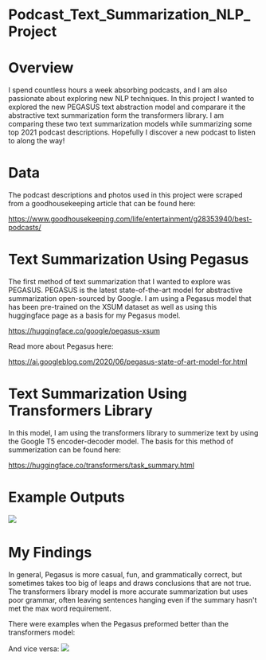# Podcast_Text_Summarization_NLP_Project

# Overview
I spend countless hours a week absorbing podcasts, and I am also passionate about exploring new NLP techniques. In this project I wanted to explored the new PEGASUS text abstraction model and comparare it the abstractive text summarization form the transformers library. I am comparing these two text summarization models while summarizing some top 2021 podcast descriptions. Hopefully I discover a new podcast to listen to along the way!

# Data
The podcast descriptions and photos used in this project were scraped from a goodhousekeeping article that can be found here:

https://www.goodhousekeeping.com/life/entertainment/g28353940/best-podcasts/

# Text Summarization Using Pegasus
The first method of text summarization that I wanted to explore was PEGASUS. PEGASUS is the latest state-of-the-art model for abstractive summarization open-sourced by Google. I am using a Pegasus model that has been pre-trained on the XSUM dataset as well as using this huggingface page as a basis for my Pegasus model.

https://huggingface.co/google/pegasus-xsum

Read more about Pegasus here: 

https://ai.googleblog.com/2020/06/pegasus-state-of-art-model-for.html


# Text Summarization Using Transformers Library
In this model, I am using the transformers library to summerize text by using the Google T5 encoder-decoder model. 
The basis for this method of summerization can be found here:

https://huggingface.co/transformers/task_summary.html

# Example Outputs
![](https://github.com/savyrosea/Podcast_Text_Summarization_NLP_Project/blob/main/images/99Invisible.PNG)
![]()

# My Findings
In general, Pegasus is more casual, fun, and grammatically correct, but sometimes takes too big of leaps and draws conclusions that are not true. 
The transformers library model is more accurate summarization but uses poor grammar, often leaving sentences hanging even if the summary hasn't met the max word requirement.

There were examples when the Pegasus preformed better than the transformers model:
![]()

And vice versa:
![](https://github.com/savyrosea/Podcast_Text_Summarization_NLP_Project/blob/main/images/EveryLittleThing.PNG)
